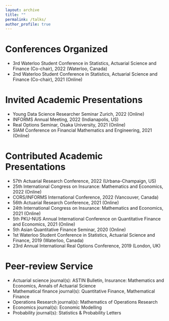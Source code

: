 ```yaml
---
layout: archive
title: ""
permalink: /talks/
author_profile: true
---
```


# Conferences Organized
* 3rd Waterloo Student Conference in Statistics, Actuarial Science and Finance (Co-chair), 2022 (Waterloo, Canada)
* 2nd Waterloo Student Conference in Statistics, Actuarial Science and Finance (Co-chair), 2021 (Online)

# Invited Academic Presentations
* Young Data Science Researcher Seminar Zurich, 2022 (Online)
* INFORMS Annual Meeting, 2022 (Indianapolis, US)
* Real Options Seminar, Osaka University, 2021 (Online)
* SIAM Conference on Financial Mathematics and Engineering, 2021 (Online)

# Contributed Academic Presentations
* 57th Actuarial Research Conference, 2022 (Urbana-Champaign, US)
* 25th International Congress on Insurance: Mathematics and Economics, 2022 (Online)
* CORS/INFORMS International Conference, 2022 (Vancouver, Canada)
* 56th Actuarial Research Conference, 2021 (Online)
* 24th International Congress on Insurance: Mathematics and Economics, 2021 (Online)
* 5th PKU-NUS Annual International Conference on Quantitative Finance and Economics, 2021 (Online)
* 5th Asian Quantitative Finance Seminar, 2020 (Online)
* 1st Waterloo Student Conference in Statistics, Actuarial Science and Finance, 2019 (Waterloo, Canada)
* 23rd Annual International Real Options Conference, 2019 (London, UK)

# Peer-review Service
* Actuarial science journal(s): ASTIN Bulletin, Insurance: Mathematics and Economics, Annals of Actuarial Science
* Mathematical finance journal(s): Quantitative Finance, Mathematical Finance
* Operations Research journal(s): Mathematics of Operations Research
* Economics journal(s): Economic Modelling
* Probability journal(s): Statistics & Probability Letters
